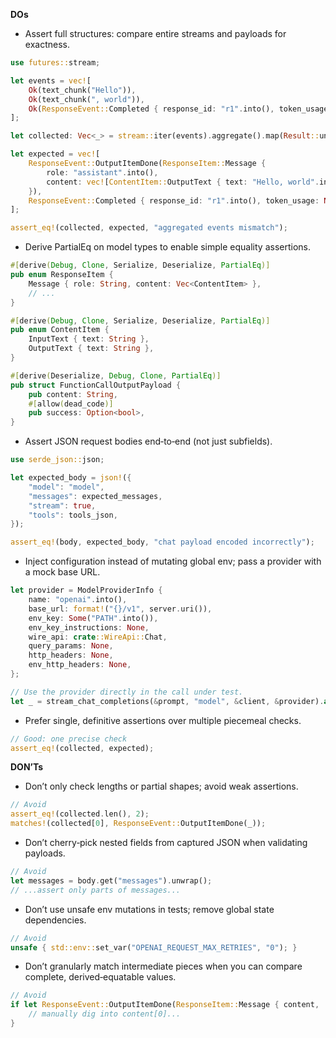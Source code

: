 **DOs**
- Assert full structures: compare entire streams and payloads for exactness.
```rust
use futures::stream;

let events = vec![
    Ok(text_chunk("Hello")),
    Ok(text_chunk(", world")),
    Ok(ResponseEvent::Completed { response_id: "r1".into(), token_usage: None }),
];

let collected: Vec<_> = stream::iter(events).aggregate().map(Result::unwrap).collect().await;

let expected = vec![
    ResponseEvent::OutputItemDone(ResponseItem::Message {
        role: "assistant".into(),
        content: vec![ContentItem::OutputText { text: "Hello, world".into() }],
    }),
    ResponseEvent::Completed { response_id: "r1".into(), token_usage: None },
];

assert_eq!(collected, expected, "aggregated events mismatch");
```

- Derive PartialEq on model types to enable simple equality assertions.
```rust
#[derive(Debug, Clone, Serialize, Deserialize, PartialEq)]
pub enum ResponseItem {
    Message { role: String, content: Vec<ContentItem> },
    // ...
}

#[derive(Debug, Clone, Serialize, Deserialize, PartialEq)]
pub enum ContentItem {
    InputText { text: String },
    OutputText { text: String },
}

#[derive(Deserialize, Debug, Clone, PartialEq)]
pub struct FunctionCallOutputPayload {
    pub content: String,
    #[allow(dead_code)]
    pub success: Option<bool>,
}
```

- Assert JSON request bodies end‑to‑end (not just subfields).
```rust
use serde_json::json;

let expected_body = json!({
    "model": "model",
    "messages": expected_messages,
    "stream": true,
    "tools": tools_json,
});

assert_eq!(body, expected_body, "chat payload encoded incorrectly");
```

- Inject configuration instead of mutating global env; pass a provider with a mock base URL.
```rust
let provider = ModelProviderInfo {
    name: "openai".into(),
    base_url: format!("{}/v1", server.uri()),
    env_key: Some("PATH".into()),
    env_key_instructions: None,
    wire_api: crate::WireApi::Chat,
    query_params: None,
    http_headers: None,
    env_http_headers: None,
};

// Use the provider directly in the call under test.
let _ = stream_chat_completions(&prompt, "model", &client, &provider).await.unwrap();
```

- Prefer single, definitive assertions over multiple piecemeal checks.
```rust
// Good: one precise check
assert_eq!(collected, expected);
```

**DON’Ts**
- Don’t only check lengths or partial shapes; avoid weak assertions.
```rust
// Avoid
assert_eq!(collected.len(), 2);
matches!(collected[0], ResponseEvent::OutputItemDone(_));
```

- Don’t cherry‑pick nested fields from captured JSON when validating payloads.
```rust
// Avoid
let messages = body.get("messages").unwrap();
// ...assert only parts of messages...
```

- Don’t use unsafe env mutations in tests; remove global state dependencies.
```rust
// Avoid
unsafe { std::env::set_var("OPENAI_REQUEST_MAX_RETRIES", "0"); }
```

- Don’t granularly match intermediate pieces when you can compare complete, derived‑equatable values.
```rust
// Avoid
if let ResponseEvent::OutputItemDone(ResponseItem::Message { content, .. }) = &collected[0] {
    // manually dig into content[0]...
}
```